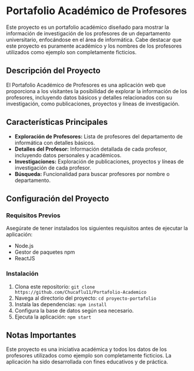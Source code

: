 # Portafolio Académico de Profesores

Este proyecto es un portafolio académico diseñado para mostrar la información de investigación de los profesores de un departamento universitario, enfocándose en el área de informática. Cabe destacar que este proyecto es puramente académico y los nombres de los profesores utilizados como ejemplo son completamente ficticios.

## Descripción del Proyecto

El Portafolio Académico de Profesores es una aplicación web que proporciona a los visitantes la posibilidad de explorar la información de los profesores, incluyendo datos básicos y detalles relacionados con su investigación, como publicaciones, proyectos y líneas de investigación.

## Características Principales

- **Exploración de Profesores:** Lista de profesores del departamento de informática con detalles básicos.
- **Detalles del Profesor:** Información detallada de cada profesor, incluyendo datos personales y académicos.
- **Investigaciones:** Exploración de publicaciones, proyectos y líneas de investigación de cada profesor.
- **Búsqueda:** Funcionalidad para buscar profesores por nombre o departamento.

## Configuración del Proyecto

### Requisitos Previos

Asegúrate de tener instalados los siguientes requisitos antes de ejecutar la aplicación:

- Node.js
- Gestor de paquetes npm
- ReactJS

### Instalación

1. Clona este repositorio: `git clone https://github.com/Chucaflu11/Portafolio-Academico`
2. Navega al directorio del proyecto: `cd proyecto-portafolio`
3. Instala las dependencias: `npm install`
4. Configura la base de datos según sea necesario.
5. Ejecuta la aplicación: `npm start`

## Notas Importantes

Este proyecto es una iniciativa académica y todos los datos de los profesores utilizados como ejemplo son completamente ficticios. La aplicación ha sido desarrollada con fines educativos y de práctica.

